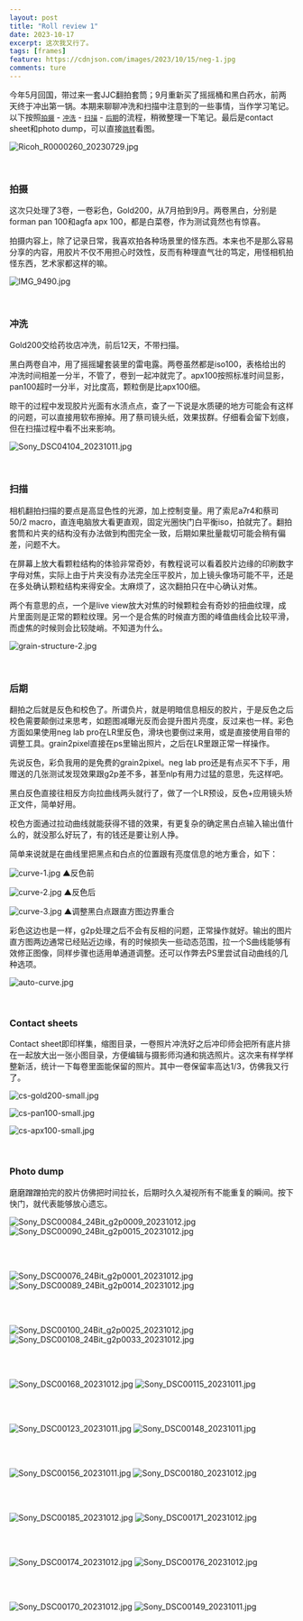 ```yaml
---
layout: post
title: "Roll review 1"
date: 2023-10-17
excerpt: 这次我又行了。
tags: [frames]
feature: https://cdnjson.com/images/2023/10/15/neg-1.jpg
comments: ture
---
```



今年5月回国，带过来一套JJC翻拍套筒；9月重新买了摇摇桶和黑白药水，前两天终于冲出第一锅。本期来聊聊冲洗和扫描中注意到的一些事情，当作学习笔记。以下按照<a href="#shoot">`拍摄`</a> - <a href="#develop">`冲洗`</a> - <a href="#scan">`扫描`</a> - <a href="#correct">`后期`</a>的流程，稍微整理一下笔记。最后是contact sheet和photo dump，可以直接<a href="#view">`跳转`</a>看图。

![Ricoh_R0000260_20230729.jpg](https://cdnjson.com/images/2023/10/15/Ricoh_R0000260_20230729.jpg)

<br>

### 拍摄<a id="shoot"/>


这次只处理了3卷，一卷彩色，Gold200，从7月拍到9月。两卷黑白，分别是forman pan 100和agfa apx 100，都是白菜卷，作为测试竟然也有惊喜。

拍摄内容上，除了记录日常，我喜欢拍各种场景里的怪东西。本来也不是那么容易分享的内容，用胶片不仅不用担心时效性，反而有种理直气壮的笃定，用怪相机拍怪东西，艺术家都这样的嘛。

![IMG_9490.jpg](https://cdnjson.com/images/2023/10/15/IMG_9490.jpg)

<br>

### 冲洗<a id="develop"/>

Gold200交给药妆店冲洗，前后12天，不带扫描。

黑白两卷自冲，用了摇摇罐套装里的雷电露。两卷虽然都是iso100，表格给出的冲洗时间相差一分半，不管了，卷到一起冲就完了。apx100按照标准时间显影，pan100超时一分半，对比度高，颗粒倒是比apx100细。

晾干的过程中发现胶片光面有水渍点点，查了一下说是水质硬的地方可能会有这样的问题，可以直接用软布擦掉。用了蔡司镜头纸，效果拔群。仔细看会留下划痕，但在扫描过程中看不出来影响。

![Sony_DSC04104_20231011.jpg](https://cdnjson.com/images/2023/10/15/Sony_DSC04104_20231011.jpg)

<br>

### 扫描<a id="scan"/>

相机翻拍扫描的要点是高显色性的光源，加上控制变量。用了索尼a7r4和蔡司50/2 macro，直连电脑放大看更直观，固定光圈快门白平衡iso，拍就完了。翻拍套筒和片夹的结构没有办法做到构图完全一致，后期如果批量裁切可能会稍有偏差，问题不大。

在屏幕上放大看颗粒结构的体验非常奇妙，有教程说可以看着胶片边缘的印刷数字字母对焦，实际上由于片夹没有办法完全压平胶片，加上镜头像场可能不平，还是在多处确认颗粒结构来得安全。太麻烦了，这次翻拍只在中心确认对焦。

两个有意思的点，一个是live view放大对焦的时候颗粒会有奇妙的扭曲纹理，成片里面则是正常的颗粒纹理。另一个是合焦的时候直方图的峰值曲线会比较平滑，而虚焦的时候则会比较陡峭。不知道为什么。

![grain-structure-2.jpg](https://cdnjson.com/images/2023/10/15/grain-structure-2.jpg)

<br>

### 后期<a id="correct"/>

翻拍之后就是反色和校色了。所谓负片，就是明暗信息相反的胶片，于是反色之后校色需要颠倒过来思考，如题图减曝光反而会提升图片亮度，反过来也一样。彩色方面如果使用neg lab pro在LR里反色，滑块也要倒过来用，或是直接使用自带的调整工具。grain2pixel直接在ps里输出照片，之后在LR里跟正常一样操作。

先说反色，彩负我用的是免费的grain2pixel。neg lab pro还是有点买不下手，用赠送的几张测试发现效果跟g2p差不多，甚至nlp有用力过猛的意思，先这样吧。

黑白反色直接往相反方向拉曲线两头就行了，做了一个LR预设，反色+应用镜头矫正文件，简单好用。

校色方面通过拉动曲线就能获得不错的效果，有更复杂的确定黑白点输入输出值什么的，就没那么好玩了，有的钱还是要让别人挣。

简单来说就是在曲线里把黑点和白点的位置跟有亮度信息的地方重合，如下：

![curve-1.jpg](https://cdnjson.com/images/2023/10/15/curve-1.jpg)
▲反色前

![curve-2.jpg](https://cdnjson.com/images/2023/10/15/curve-2.jpg)
▲反色后

![curve-3.jpg](https://cdnjson.com/images/2023/10/15/curve-3.jpg)
▲调整黑白点跟直方图边界重合

彩色这边也是一样，g2p处理之后不会有反相的问题，正常操作就好。输出的图片直方图两边通常已经贴近边缘，有的时候损失一些动态范围，拉一个S曲线能够有效修正图像，同样步骤也适用单通道调整。还可以作弊去PS里尝试自动曲线的几种选项。

![auto-curve.jpg](https://cdnjson.com/images/2023/10/15/auto-curve.jpg)

<br>

### Contact sheets<a id="view"/>

Contact sheet即印样集，缩图目录，一卷照片冲洗好之后冲印师会把所有底片排在一起放大出一张小图目录，方便编辑与摄影师沟通和挑选照片。这次来有样学样整新活，统计一下每卷里面能保留的照片。其中一卷保留率高达1/3，仿佛我又行了。

![cs-gold200-small.jpg](https://cdnjson.com/images/2023/10/15/cs-gold200-small.jpg)

![cs-pan100-small.jpg](https://cdnjson.com/images/2023/10/15/cs-pan100-small.jpg)

![cs-apx100-small.jpg](https://cdnjson.com/images/2023/10/15/cs-apx100-small.jpg)

<br>

### Photo dump

磨磨蹭蹭拍完的胶片仿佛把时间拉长，后期时久久凝视所有不能重复的瞬间。按下快门，就代表能够放心遗忘。


![Sony_DSC00084_24Bit_g2p0009_20231012.jpg](https://cdnjson.com/images/2023/10/16/Sony_DSC00084_24Bit_g2p0009_20231012.jpg)
![Sony_DSC00090_24Bit_g2p0015_20231012.jpg](https://cdnjson.com/images/2023/10/16/Sony_DSC00090_24Bit_g2p0015_20231012.jpg)

<br>
<br>

![Sony_DSC00076_24Bit_g2p0001_20231012.jpg](https://cdnjson.com/images/2023/10/16/Sony_DSC00076_24Bit_g2p0001_20231012.jpg)
![Sony_DSC00089_24Bit_g2p0014_20231012.jpg](https://cdnjson.com/images/2023/10/16/Sony_DSC00089_24Bit_g2p0014_20231012.jpg)

<br>
<br>

![Sony_DSC00100_24Bit_g2p0025_20231012.jpg](https://cdnjson.com/images/2023/10/16/Sony_DSC00100_24Bit_g2p0025_20231012.jpg)
![Sony_DSC00108_24Bit_g2p0033_20231012.jpg](https://cdnjson.com/images/2023/10/16/Sony_DSC00108_24Bit_g2p0033_20231012.jpg)

<br>
<br>

![Sony_DSC00168_20231012.jpg](https://cdnjson.com/images/2023/10/16/Sony_DSC00168_20231012.jpg)
![Sony_DSC00115_20231011.jpg](https://cdnjson.com/images/2023/10/16/Sony_DSC00115_20231011.jpg)

<br>
<br>

![Sony_DSC00123_20231011.jpg](https://cdnjson.com/images/2023/10/16/Sony_DSC00123_20231011.jpg)
![Sony_DSC00148_20231011.jpg](https://cdnjson.com/images/2023/10/16/Sony_DSC00148_20231011.jpg)

<br>
<br>

![Sony_DSC00156_20231011.jpg](https://cdnjson.com/images/2023/10/16/Sony_DSC00156_20231011.jpg)
![Sony_DSC00180_20231012.jpg](https://cdnjson.com/images/2023/10/16/Sony_DSC00180_20231012.jpg)

<br>
<br>

![Sony_DSC00185_20231012.jpg](https://cdnjson.com/images/2023/10/16/Sony_DSC00185_20231012.jpg)
![Sony_DSC00171_20231012.jpg](https://cdnjson.com/images/2023/10/16/Sony_DSC00171_20231012.jpg)

<br>
<br>

![Sony_DSC00174_20231012.jpg](https://cdnjson.com/images/2023/10/16/Sony_DSC00174_20231012.jpg)
![Sony_DSC00176_20231012.jpg](https://cdnjson.com/images/2023/10/16/Sony_DSC00176_20231012.jpg)

<br>
<br>

![Sony_DSC00170_20231012.jpg](https://cdnjson.com/images/2023/10/16/Sony_DSC00170_20231012.jpg)
![Sony_DSC00149_20231011.jpg](https://cdnjson.com/images/2023/10/16/Sony_DSC00149_20231011.jpg)
